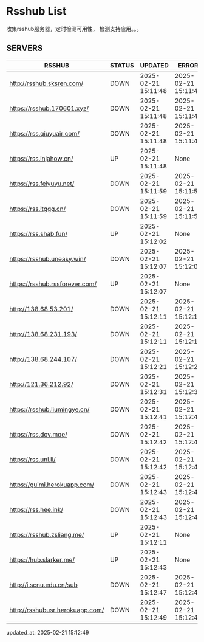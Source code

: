 # Rsshub List

收集rsshub服务器，定时检测可用性， 检测支持应用。。。


## SERVERS

|  RSSHUB   | STATUS  | UPDATED  | ERROR  | TWITTER |  
|  ----  | ----  | ----  | ----  | ---- |  
| http://rsshub.sksren.com/ | DOWN | 2025-02-21 15:11:48 | 2025-02-21 15:11:48 |  
| https://rsshub.170601.xyz/ | DOWN | 2025-02-21 15:11:48 | 2025-02-21 15:11:48 |  
| https://rss.qiuyuair.com/ | DOWN | 2025-02-21 15:11:48 | 2025-02-21 15:11:48 |  
| https://rss.injahow.cn/ | UP | 2025-02-21 15:11:48 | None ||  
| https://rss.feiyuyu.net/ | DOWN | 2025-02-21 15:11:59 | 2025-02-21 15:11:59 |  
| https://rss.itggg.cn/ | DOWN | 2025-02-21 15:11:59 | 2025-02-21 15:11:59 |  
| https://rss.shab.fun/ | UP | 2025-02-21 15:12:02 | None ||  
| https://rsshub.uneasy.win/ | DOWN | 2025-02-21 15:12:07 | 2025-02-21 15:12:07 |  
| https://rsshub.rssforever.com/ | UP | 2025-02-21 15:12:07 | None ||  
| http://138.68.53.201/ | DOWN | 2025-02-21 15:12:11 | 2025-02-21 15:12:11 |  
| http://138.68.231.193/ | DOWN | 2025-02-21 15:12:11 | 2025-02-21 15:12:11 |  
| http://138.68.244.107/ | DOWN | 2025-02-21 15:12:21 | 2025-02-21 15:12:21 |  
| http://121.36.212.92/ | DOWN | 2025-02-21 15:12:31 | 2025-02-21 15:12:31 |  
| https://rsshub.liumingye.cn/ | DOWN | 2025-02-21 15:12:41 | 2025-02-21 15:12:41 |  
| https://rss.dov.moe/ | DOWN | 2025-02-21 15:12:42 | 2025-02-21 15:12:42 |  
| https://rss.unl.li/ | DOWN | 2025-02-21 15:12:42 | 2025-02-21 15:12:42 |  
| https://guimi.herokuapp.com/ | DOWN | 2025-02-21 15:12:43 | 2025-02-21 15:12:43 |  
| https://rss.hee.ink/ | DOWN | 2025-02-21 15:12:43 | 2025-02-21 15:12:43 |  
| https://rsshub.zsliang.me/ | UP | 2025-02-21 15:12:11 | None |OK|  
| https://hub.slarker.me/ | UP | 2025-02-21 15:12:43 | None ||  
| http://i.scnu.edu.cn/sub | DOWN | 2025-02-21 15:12:47 | 2025-02-21 15:12:47 |  
| http://rsshubusr.herokuapp.com/ | DOWN | 2025-02-21 15:12:49 | 2025-02-21 15:12:49 |  
  

updated_at: 2025-02-21 15:12:49  
